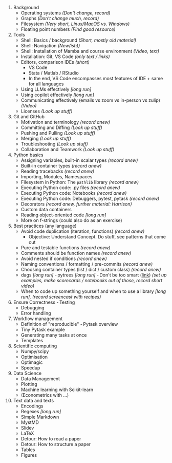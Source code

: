 1. Background
   - Operating systems _(Don't change, record)_
   - Graphs _(Don't change much, record)_
   - Filesystem _(Very short, Linux/MacOS vs. Windows)_
   - Floating point numbers _(Find good resource)_
1. Tools
   - Shell: Basics / background _(Short, mostly old material)_
   - Shell: Navigation _(New(ish))_
   - Shell: Installation of Mamba and course environment _(Video, text)_
   - Installation: Git, VS Code _(only text / links)_
   - Editors, comparison IDEs _(short)_
     - VS Code
     - Stata / Matlab / RStudio
     - In the end, VS Code encompasses most features of IDE + same for all languages
   - Using LLMs effectively _\[long run\]_
   - Using copilot effectively _\[long run\]_
   - Communicating effectively (emails vs zoom vs in-person vs zulip) _(Video)_
   - Licenses _(Look up stuff)_
1. Git and GitHub
   - Motivation and terminology _(record anew)_
   - Committing and Diffing _(Look up stuff)_
   - Pushing and Pulling _(Look up stuff)_
   - Merging _(Look up stuff)_
   - Troubleshooting _(Look up stuff)_
   - Collaboration and Teamwork _(Look up stuff)_
1. Python basics
   - Assigning variables, built-in scalar types _(record anew)_
   - Built-in container types _(record anew)_
   - Reading tracebacks _(record anew)_
   - Importing, Modules, Namespaces
   - Filesystem in Python: The `pathlib` library _(record anew)_
   - Executing Python code: .py files _(record anew)_
   - Executing Python code: Notebooks _(record anew)_
   - Executing Python code: Debuggers, pytest, pytask _(record anew)_
   - Decorators _(record anew, further material: Harrison)_
   - Custom data containers
   - Reading object-oriented code _\[long run\]_
   - More on f-strings (could also do as an exercise)
1. Best practices (any language)
   - Avoid code duplication (iteration, functions) _(record anew)_
     - Objective: Understand Concept. Do stuff, see patterns that come out
   - Pure and testable functions _(record anew)_
   - Comments should be function names _(record anew)_
   - Avoid nested if conditions _(record anew)_
   - Naming conventions / formatting / pre-commits _(record anew)_
   - Choosing container types (list / dict / custom class) _(record anew)_
   - dags _\[long run\]_ - pytrees _\[long run\]_ - Don't be too smart
     ([link](https://hackernoon.com/why-senior-devs-write-dumb-code-and-how-to-spot-a-junior-from-a-mile-away-27fa263b101a))
     _(set up examples, make scorecards / notebooks out of those, record short video)_
   - When to code up something yourself and when to use a library _\[long run\], (record
     screencast with recipes)_
1. Ensure Correctness - Testing
   - Debugging
   - Error handling
1. Workflow management
   - Definition of "reproducible" - Pytask overview
   - Tiny Pytask example
   - Generating many tasks at once
   - Templates
1. Scientific computing
   - Numpy/scipy
   - Optimisation
   - Optimagic
   - Speedup
1. Data Science
   - Data Management
   - Plotting
   - Machine learning with Scikit-learn
   - (Econometrics with ...)
1. Text data and texts
   - Encodings
   - Regexes _\[long run\]_
   - Simple Markdown
   - MystMD
   - Slidev
   - LaTeX
   - Detour: How to read a paper
   - Detour: How to structure a paper
   - Tables
   - Figures
